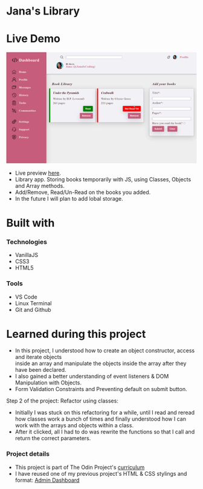 <h1> Jana's Library </h1>

# Live Demo 
![](https://github.com/janaiscoding/library/blob/main/assets/library-preview.gif)

- Live preview [here](https://janaiscoding.github.io/library/).
- Library app. Storing books temporarily with JS, using Classes, Objects and Array methods.</br> 
- Add/Remove, Read/Un-Read on the books you added. </br>
- In the future I will plan to add lobal storage.

<h1> Built with </h1>

<h3> Technologies </h3>

- VanillaJS
- CSS3
- HTML5

<h3> Tools </h3>

- VS Code 
- Linux Terminal
- Git and Github

<h1>Learned during this project</h1>

- In this project, I understood how to create an object constructor, access and iterate objects</br>
 inside an array and manipulate the objects inside the array after they have been declared. </br>
- I also gained a better understanding of event listeners & DOM Manipulation with Objects. </br>
- Form Validation Constraints and Preventing default on submit button. </br>

Step 2 of the project: Refactor using classes: 

- Initially I was stuck on this refactoring for a while, until I read and reread how classes work a bunch of times and finally understood how I can work with the arrays and objects within a class.
- After it clicked, all I had to do was rewrite the functions so that I call and return the correct parameters.



<h3> Project details </h3>

- This project is part of The Odin Project's [curriculum](https://www.theodinproject.com/lessons/node-path-javascript-library) 
- I have reused one of my previous project's HTML & CSS stylings and format: [Admin Dashboard](https://github.com/janaiscoding/admin-dashboard)

